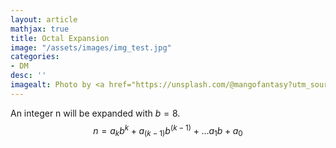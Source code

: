 ```yaml
---
layout: article
mathjax: true
title: Octal Expansion
image: "/assets/images/img_test.jpg"
categories:
- DM
desc: '' 
imagealt: Photo by <a href="https://unsplash.com/@mangofantasy?utm_source=unsplash&utm_medium=referral&utm_content=creditCopyText">Tim Johnson</a> on <a href="https://unsplash.com/s/photos/logic?utm_source=unsplash&utm_medium=referral&utm_content=creditCopyText">Unsplash</a>
---
```


An integer n will be expanded with $b = 8$.
$$n = {a_k}{b^k} + {a_{(k-1)}}{b^{(k-1)}} + \dots {a_1}{b} + a_0$$